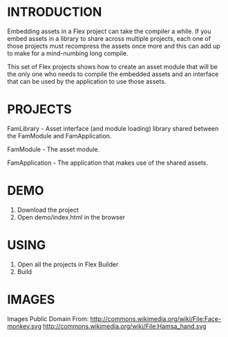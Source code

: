 # INTRODUCTION
Embedding assets in a Flex project can take the compiler a while.  If
you embed assets in a library to share across multiple projects, each
one of those projects must recompress the assets once more and this
can add up to make for a mind-numbing long compile.

This set of Flex projects shows how to create an asset module that
will be the only one who needs to compile the embedded assets and an
interface that can be used by the application to use those assets.

# PROJECTS
FamLibrary - Asset interface (and module loading) library shared
between the FamModule and FamApplication.

FamModule - The asset module.

FamApplication - The application that makes use of the shared assets.

# DEMO
1. Download the project
2. Open demo/index.html in the browser

# USING
1. Open all the projects in Flex Builder
2. Build

# IMAGES
Images Public Domain From:
http://commons.wikimedia.org/wiki/File:Face-monkey.svg
http://commons.wikimedia.org/wiki/File:Hamsa_hand.svg

